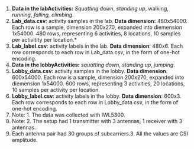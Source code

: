 1. **Data in the labActivities:** *Squatting down*, *standing up*, walking, *running*, *falling, climbing*. 
2. **Lab_data.csv**: activity samples in the lab. **Data dimension:** 480x54000. Each row is a sample, dimension 200x270, expanded into diemension 1x54000. 480 rows, representing 6 activities, 8 locations, 10 samples per activitity per location.*
3. **Lab_label.csv**: activity labels in the lab. **Data dimension**: 480x6. Each row corresponds to each row in Lab_data.csv, in the form of one-hot encoding.
4. **Data in the lobbyActivities:** *squatting down*, *standing up*, *jumping*.
5. **Lobby_data.csv**: activity samples in the lobby. **Data dimension**: 600x54000. Each row is a sample, dimension 200x270, expanded into diemension 1x54000. 600 rows, representing 3 activities, 20 locations, 10 samples per activity per location.
6. **Lobby_label.csv**: activity labels in the lobby. **Data dimension**: 600x3. Each row corresponds to each row in Lobby_data.csv, in the form of one-hot encoding.
7. Note: 1. The data was collected with IWL5300.
8. Note: 2. The setup had 1 transmitter with 3 antennas, 1 receiver with 3 antennas.
9.  Each antenna pair had 30 groups of subcarriers.3. All the values are CSI amplitude.

